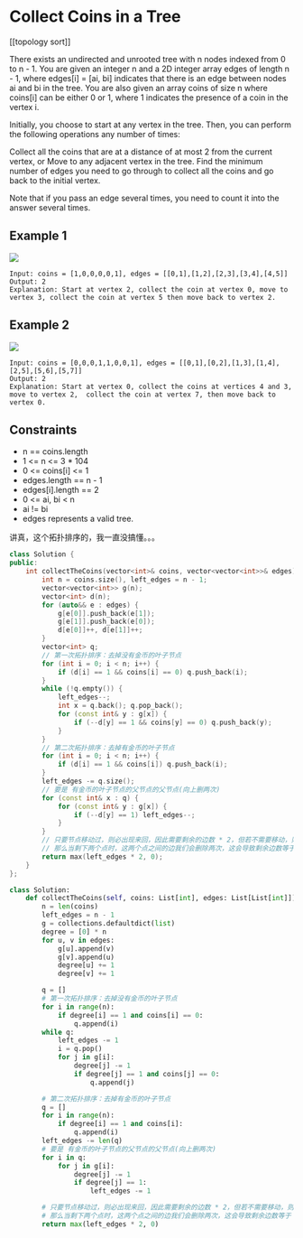 # Collect Coins in a Tree

[[topology sort]]

There exists an undirected and unrooted tree with n nodes indexed from 0 to n - 1. You are given an integer n and a 2D integer array edges of length n - 1, where edges[i] = [ai, bi] indicates that there is an edge between nodes ai and bi in the tree. You are also given an array coins of size n where coins[i] can be either 0 or 1, where 1 indicates the presence of a coin in the vertex i.

Initially, you choose to start at any vertex in the tree. Then, you can perform the following operations any number of times: 

Collect all the coins that are at a distance of at most 2 from the current vertex, or
Move to any adjacent vertex in the tree.
Find the minimum number of edges you need to go through to collect all the coins and go back to the initial vertex.

Note that if you pass an edge several times, you need to count it into the answer several times.

## Example 1

![](https://assets.leetcode.com/uploads/2023/03/01/graph-2.png)

```text
Input: coins = [1,0,0,0,0,1], edges = [[0,1],[1,2],[2,3],[3,4],[4,5]]
Output: 2
Explanation: Start at vertex 2, collect the coin at vertex 0, move to vertex 3, collect the coin at vertex 5 then move back to vertex 2.
```

## Example 2

![](https://assets.leetcode.com/uploads/2023/03/02/graph-4.png)

```text
Input: coins = [0,0,0,1,1,0,0,1], edges = [[0,1],[0,2],[1,3],[1,4],[2,5],[5,6],[5,7]]
Output: 2
Explanation: Start at vertex 0, collect the coins at vertices 4 and 3, move to vertex 2,  collect the coin at vertex 7, then move back to vertex 0.
```

## Constraints

- n == coins.length
- 1 <= n <= 3 * 104
- 0 <= coins[i] <= 1
- edges.length == n - 1
- edges[i].length == 2
- 0 <= ai, bi < n
- ai != bi
- edges represents a valid tree.

讲真，这个拓扑排序的，我一直没搞懂。。。

```cpp
class Solution {
public:
    int collectTheCoins(vector<int>& coins, vector<vector<int>>& edges) {
        int n = coins.size(), left_edges = n - 1;
        vector<vector<int>> g(n);
        vector<int> d(n);
        for (auto&& e : edges) {
            g[e[0]].push_back(e[1]);
            g[e[1]].push_back(e[0]);
            d[e[0]]++, d[e[1]]++;
        }
        vector<int> q;
        // 第一次拓扑排序：去掉没有金币的叶子节点
        for (int i = 0; i < n; i++) {
            if (d[i] == 1 && coins[i] == 0) q.push_back(i);
        }
        while (!q.empty()) {
            left_edges--;
            int x = q.back(); q.pop_back();
            for (const int& y : g[x]) {
                if (--d[y] == 1 && coins[y] == 0) q.push_back(y);
            }
        }
        // 第二次拓扑排序：去掉有金币的叶子节点
        for (int i = 0; i < n; i++) {
            if (d[i] == 1 && coins[i]) q.push_back(i);
        }
        left_edges -= q.size();
        // 要是 有金币的叶子节点的父节点的父节点(向上删两次)
        for (const int& x : q) {
            for (const int& y : g[x]) {
                if (--d[y] == 1) left_edges--;
            }
        }
        // 只要节点移动过，则必出现来回，因此需要剩余的边数 * 2，但若不需要移动，则为0
        // 那么当剩下两个点时，这两个点之间的边我们会删除两次，这会导致剩余边数等于 −1，而此时答案应该是 0。所以最后答案要和 0 取最大值。
        return max(left_edges * 2, 0);
    }
};
```

```python
class Solution:
    def collectTheCoins(self, coins: List[int], edges: List[List[int]]) -> int:
        n = len(coins)
        left_edges = n - 1
        g = collections.defaultdict(list)
        degree = [0] * n
        for u, v in edges:
            g[u].append(v)
            g[v].append(u)
            degree[u] += 1
            degree[v] += 1

        q = []
        # 第一次拓扑排序：去掉没有金币的叶子节点
        for i in range(n):
            if degree[i] == 1 and coins[i] == 0:
                q.append(i)
        while q:
            left_edges -= 1
            i = q.pop()
            for j in g[i]:
                degree[j] -= 1
                if degree[j] == 1 and coins[j] == 0:
                    q.append(j)

        # 第二次拓扑排序：去掉有金币的叶子节点
        q = []
        for i in range(n):
            if degree[i] == 1 and coins[i]:
                q.append(i)
        left_edges -= len(q)
        # 要是 有金币的叶子节点的父节点的父节点(向上删两次)
        for i in q:
            for j in g[i]:
                degree[j] -= 1
                if degree[j] == 1:
                    left_edges -= 1

        # 只要节点移动过，则必出现来回，因此需要剩余的边数 * 2，但若不需要移动，则为0
        # 那么当剩下两个点时，这两个点之间的边我们会删除两次，这会导致剩余边数等于 −1，而此时答案应该是 0。所以最后答案要和 0 取最大值。
        return max(left_edges * 2, 0)
```
